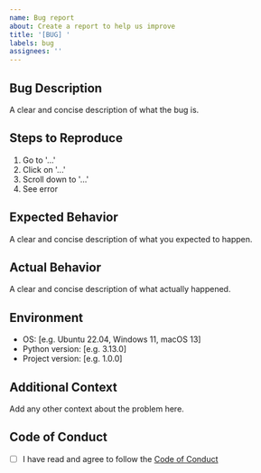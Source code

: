 ```yaml
---
name: Bug report
about: Create a report to help us improve
title: '[BUG] '
labels: bug
assignees: ''
---
```


## Bug Description

A clear and concise description of what the bug is.

## Steps to Reproduce

1. Go to '...'
2. Click on '...'
3. Scroll down to '...'
4. See error

## Expected Behavior

A clear and concise description of what you expected to happen.

## Actual Behavior

A clear and concise description of what actually happened.

## Environment

- OS: [e.g. Ubuntu 22.04, Windows 11, macOS 13]
- Python version: [e.g. 3.13.0]
- Project version: [e.g. 1.0.0]

## Additional Context

Add any other context about the problem here.

## Code of Conduct

- [ ] I have read and agree to follow the [Code of Conduct](../../CODE_OF_CONDUCT.md)
